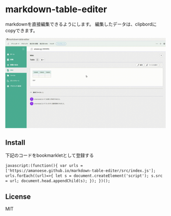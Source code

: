 markdown-table-editer
=====================

markdownを直接編集できるようにします。
編集したデータは、clipbordにcopyできます。

![markdown-table-editer.gif](https://github.com/amanoese/markdown-table-editer/blob/images/markdown-table-editer.gif)

## Install

下記のコードをbookmarkletとして登録する

```javascript:bookmaklet
javascript:(function(){ var urls = ['https://amanoese.github.io/markdown-table-editer/src/index.js']; urls.forEach((url)=>{ let s = document.createElement('script'); s.src = url; document.head.appendChild(s); }); })();
```

## License
MIT
